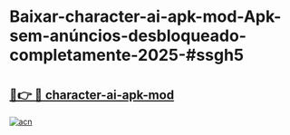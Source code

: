 # Baixar-character-ai-apk-mod-Apk-sem-anúncios-desbloqueado-completamente-2025-#ssgh5

# <h2><a href="https://ainizakaria.my?title=character-ai-apk-mod&ref=24M">🔗👉 🔴 character-ai-apk-mod</a></h2>

[![acn](https://github.com/user-attachments/assets/0f9c940e-d8b0-45ae-aac7-cd30a18b3e1c)](https://ainizakaria.my?title=character-ai-apk-mod&ref=24M)

